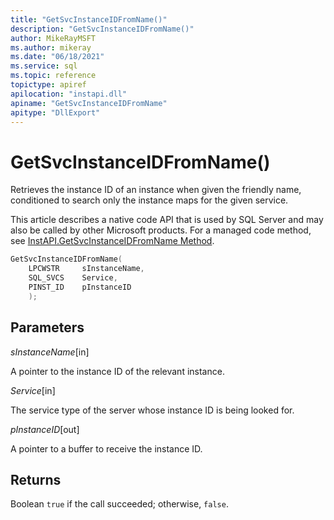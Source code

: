 ```yaml
---
title: "GetSvcInstanceIDFromName()"
description: "GetSvcInstanceIDFromName()"
author: MikeRayMSFT
ms.author: mikeray
ms.date: "06/18/2021"
ms.service: sql
ms.topic: reference
topictype: apiref
apilocation: "instapi.dll"
apiname: "GetSvcInstanceIDFromName"
apitype: "DllExport"
---
```


# GetSvcInstanceIDFromName()

Retrieves the instance ID of an instance when given the friendly name, conditioned to search only the instance maps for the given service.

This article describes a native code API that is used by SQL Server and may also be called by other Microsoft products. For a managed code method, see [InstAPI.GetSvcInstanceIDFromName Method](/dotnet/api/microsoft.sqlserver.instapi.getsvcinstanceidfromname).

```c
GetSvcInstanceIDFromName(
    LPCWSTR     sInstanceName,
    SQL_SVCS    Service,
    PINST_ID    pInstanceID
    );
```

## Parameters

*sInstanceName*[in]

A pointer to the instance ID of the relevant instance.

*Service*[in]

The service type of the server whose instance ID is being looked for.

*pInstanceID*[out]

A pointer to a buffer to receive the instance ID.

## Returns

Boolean
   `true` if the call succeeded; otherwise, `false`.
